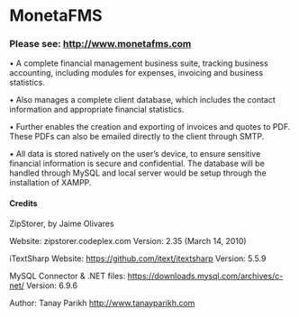 # MonetaFMS

### Please see: http://www.monetafms.com

•	A complete financial management business suite, tracking business accounting, including modules for expenses, invoicing and business statistics.

•	Also manages a complete client database, which includes the contact information and appropriate financial statistics.

•	Further enables the creation and exporting of invoices and quotes to PDF. These PDFs can also be emailed directly to the client through SMTP. 

•	All data is stored natively on the user’s device, to ensure sensitive financial information is secure and confidential. The database will be handled through MySQL and local server would be setup through the installation of XAMPP. 

#### Credits
ZipStorer, by Jaime Olivares

  Website: zipstorer.codeplex.com
  Version: 2.35 (March 14, 2010)

iTextSharp
  Website: https://github.com/itext/itextsharp
  Version: 5.5.9
  
MySQL
  Connector & .NET files: https://downloads.mysql.com/archives/c-net/
  Version: 6.9.6
  
Author: Tanay Parikh
  http://www.tanayparikh.com

